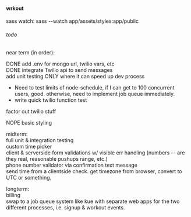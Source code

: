 #### wrkout

sass watch:
sass --watch app/assets/styles:app/public  

###### todo

near term (in order):

DONE add .env for mongo url, twilio vars, etc  
DONE integrate Twilio api to send messages  
add unit testing ONLY where it can speed up dev process  
  - Need to test limits of node-schedule, if I can get to 100 concurrent users, good. otherwise, need to implement job queue immediately.
  - write quick twilio function test

factor out twilio stuff

NOPE basic styling  

midterm:  
full unit & integration testing  
custom time picker  
client & serverside form validations w/ visible err handling (numbers -- are they real, reasonable pushups range, etc.)  
phone number validator via confirmation text message  
send time from a clientside check. get timezone from browser, convert to UTC or something.

longterm:  
billing  
swap to a job queue system like kue with separate web apps for the two different processes, i.e. signup & workout events.  

